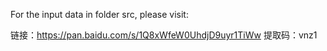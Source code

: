 For the input data in folder src, please visit:   
   
链接：https://pan.baidu.com/s/1Q8xWfeW0UhdjD9uyr1TiWw 
提取码：vnz1
